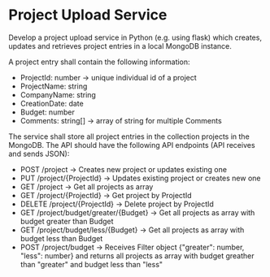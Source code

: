 # Project Upload Service

Develop a project upload service in Python (e.g. using flask) which creates, updates and retrieves project entries in a local MongoDB instance.

A project entry shall contain the following information:
- ProjectId: number -> unique individual id of a project
- ProjectName: string
- CompanyName: string
- CreationDate: date
- Budget: number
- Comments: string[] -> array of string for multiple Comments

The service shall store all project entries in the collection projects in the MongoDB.
The API should have the following API endpoints (API receives and sends JSON):
- POST /project -> Creates new project or updates existing one
- PUT /project/{ProjectId} -> Updates existing project or creates new one
- GET /project -> Get all projects as array
- GET /project/{ProjectId} -> Get project by ProjectId
- DELETE /project/{ProjectId} -> Delete project by ProjectId
- GET /project/budget/greater/{Budget} -> Get all projects as array with budget greater than Budget
- GET /project/budget/less/{Budget} -> Get all projects as array with budget less than Budget
- POST /project/budget -> Receives Filter object {"greater": number, "less": number} and returns all projects as array with budget greather than "greater" and budget less than "less"
